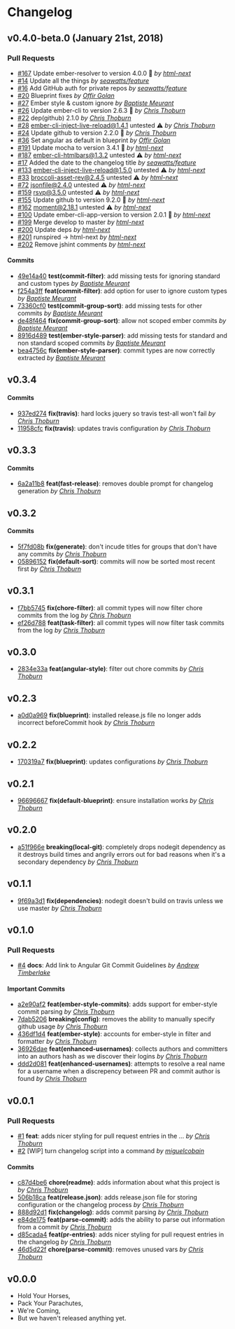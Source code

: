 Changelog
=========

## v0.4.0-beta.0 (January 21st, 2018)

### Pull Requests

- [#167](https://github.com/html-next/ember-cli-changelog/pull/167)  Update ember-resolver to version 4.0.0 🚀  *by [html-next](https://github.com/html-next)*
- [#14](https://github.com/html-next/ember-cli-changelog/pull/14)  Update all the things  *by [seawatts/feature](https://github.com/seawatts/feature)*
- [#16](https://github.com/html-next/ember-cli-changelog/pull/16)  Add GitHub auth for private repos  *by [seawatts/feature](https://github.com/seawatts/feature)*
- [#20](https://github.com/html-next/ember-cli-changelog/pull/20)  Blueprint fixes  *by [Offir Golan](https://github.com/offirgolan)*
- [#27](https://github.com/html-next/ember-cli-changelog/pull/27)  Ember style & custom ignore  *by [Baptiste Meurant](https://github.com/bmeurant)*
- [#26](https://github.com/html-next/ember-cli-changelog/pull/26)  Update ember-cli to version 2.6.3 🚀  *by [Chris Thoburn](https://github.com/runspired)*
- [#22](https://github.com/html-next/ember-cli-changelog/pull/22)  dep(github) 2.1.0  *by [Chris Thoburn](https://github.com/runspired/feature)*
- [#28](https://github.com/html-next/ember-cli-changelog/pull/28)  ember-cli-inject-live-reload@1.4.1 untested ⚠️  *by [Chris Thoburn](https://github.com/runspired)*
- [#24](https://github.com/html-next/ember-cli-changelog/pull/24)  Update github to version 2.2.0 🚀  *by [Chris Thoburn](https://github.com/runspired)*
- [#36](https://github.com/html-next/ember-cli-changelog/pull/36)  Set angular as default in blueprint  *by [Offir Golan](https://github.com/offirgolan)*
- [#191](https://github.com/html-next/ember-cli-changelog/pull/191)  Update mocha to version 3.4.1 🚀  *by [html-next](https://github.com/html-next)*
- [#187](https://github.com/html-next/ember-cli-changelog/pull/187)  ember-cli-htmlbars@1.3.2 untested ⚠️  *by [html-next](https://github.com/html-next)*
- [#17](https://github.com/html-next/ember-cli-changelog/pull/17)  Added the date to the changelog title  *by [seawatts/feature](https://github.com/seawatts/feature)*
- [#133](https://github.com/html-next/ember-cli-changelog/pull/133)  ember-cli-inject-live-reload@1.5.0 untested ⚠️  *by [html-next](https://github.com/html-next)*
- [#33](https://github.com/html-next/ember-cli-changelog/pull/33)  broccoli-asset-rev@2.4.5 untested ⚠️  *by [html-next](https://github.com/html-next)*
- [#72](https://github.com/html-next/ember-cli-changelog/pull/72)  jsonfile@2.4.0 untested ⚠️  *by [html-next](https://github.com/html-next)*
- [#159](https://github.com/html-next/ember-cli-changelog/pull/159)  rsvp@3.5.0 untested ⚠️  *by [html-next](https://github.com/html-next)*
- [#155](https://github.com/html-next/ember-cli-changelog/pull/155)  Update github to version 9.2.0 🚀  *by [html-next](https://github.com/html-next)*
- [#162](https://github.com/html-next/ember-cli-changelog/pull/162)  moment@2.18.1 untested ⚠️  *by [html-next](https://github.com/html-next)*
- [#100](https://github.com/html-next/ember-cli-changelog/pull/100)  Update ember-cli-app-version to version 2.0.1 🚀  *by [html-next](https://github.com/html-next)*
- [#199](https://github.com/html-next/ember-cli-changelog/pull/199)  Merge develop to master  *by [html-next](https://github.com/html-next)*
- [#200](https://github.com/html-next/ember-cli-changelog/pull/200)  Update deps  *by [html-next](https://github.com/html-next)*
- [#201](https://github.com/html-next/ember-cli-changelog/pull/201)  runspired -> html-next  *by [html-next](https://github.com/html-next)*
- [#202](https://github.com/html-next/ember-cli-changelog/pull/202)  Remove jshint comments  *by [html-next](https://github.com/html-next)*

#### Commits

- [49e14a40](https://github.com/html-next/ember-cli-changelog/commit/49e14a40d16e2e68ee59e8c94dc9977ec8ab6157) **test(commit-filter)**: add missing tests for ignoring standard and custom types *by [Baptiste Meurant](https://github.com/bmeurant)*
- [f254a3ff](https://github.com/html-next/ember-cli-changelog/commit/f254a3ffad7d27850edbabbe727125b6a5326989) **feat(commit-filter)**: add option for user to ignore custom types *by [Baptiste Meurant](https://github.com/bmeurant)*
- [73360cf0](https://github.com/html-next/ember-cli-changelog/commit/73360cf0dd020fd9bf3e9f06dedc2d2f4be8e385) **test(commit-group-sort)**: add missing tests for other commits *by [Baptiste Meurant](https://github.com/bmeurant)*
- [de48f464](https://github.com/html-next/ember-cli-changelog/commit/de48f4640ea8e8603ac3fe0cff73d8427ab275d8) **fix(commit-group-sort)**: allow not scoped ember commits *by [Baptiste Meurant](https://github.com/bmeurant)*
- [8916d489](https://github.com/html-next/ember-cli-changelog/commit/8916d489db2f18cd439f2730b7b0ea662e18062b) **test(ember-style-parser)**: add missing tests for standard and non standard scoped commits *by [Baptiste Meurant](https://github.com/bmeurant)*
- [bea4756c](https://github.com/html-next/ember-cli-changelog/commit/bea4756c366bff2fd8eb3c65512a4e37558341a1) **fix(ember-style-parser)**: commit types are now correctly extracted *by [Baptiste Meurant](https://github.com/bmeurant)*

## v0.3.4

#### Commits

- [937ed274](https://github.com/html-next/ember-cli-changelog/commit/937ed274bc4ee0675d9adf28cc152cd52571e454) **fix(travis)**: hard locks jquery so travis test-all won't fail *by [Chris Thoburn](https://github.com/runspired)*
- [11958cfc](https://github.com/html-next/ember-cli-changelog/commit/11958cfc2abd16da1e1697f059d3b6ed2c63e98f) **fix(travis)**: updates travis configuration *by [Chris Thoburn](https://github.com/runspired)*

## v0.3.3

#### Commits

- [6a2a11b8](https://github.com/html-next/ember-cli-changelog/commit/6a2a11b8109a84ad2470fb1b4bed47c361eed8a6) **feat(fast-release)**: removes double prompt for changelog generation *by [Chris Thoburn](https://github.com/runspired)*

## v0.3.2

#### Commits

- [5f7fd08b](https://github.com/html-next/ember-cli-changelog/commit/5f7fd08b61dcd021404b4fb4afadc58f6ff3039a) **fix(generate)**: don't incude titles for groups that don't have any commits *by [Chris Thoburn](https://github.com/runspired)*
- [05896152](https://github.com/html-next/ember-cli-changelog/commit/05896152660ff7f9525c0585e28bf14376e520f4) **fix(default-sort)**: commits will now be sorted most recent first *by [Chris Thoburn](https://github.com/runspired)*

## v0.3.1

- [f7bb5745](https://github.com/html-next/ember-cli-changelog/commit/f7bb574567f83308945fbbcc1517383b2a0b013d) **fix(chore-filter)**: all commit types will now filter chore commits from the log *by [Chris Thoburn](https://github.com/runspired)*
- [ef26d788](https://github.com/html-next/ember-cli-changelog/commit/ef26d788f9d8165acd7a481a6d32d4143e09eb7e) **feat(task-filter)**: all commit types will now filter task commits from the log *by [Chris Thoburn](https://github.com/runspired)*

## v0.3.0

- [2834e33a](https://github.com/html-next/ember-cli-changelog/commit/2834e33a6bbc37d7d5e27cd54e33d42df66cac53) **feat(angular-style)**: filter out chore commits *by [Chris Thoburn](https://github.com/runspired)*

## v0.2.3

- [a0d0a969](https://github.com/html-next/ember-cli-changelog/commit/a0d0a9690d4c738f338967cc7220020fd343e3c1) **fix(blueprint)**: installed release.js file no longer adds incorrect beforeCommit hook *by [Chris Thoburn](https://github.com/runspired)*

## v0.2.2

- [170319a7](https://github.com/html-next/ember-cli-changelog/commit/170319a76855f7b6189a68f8c11503495e61b12e) **fix(blueprint)**: updates configurations *by [Chris Thoburn](https://github.com/runspired)*

## v0.2.1

- [96696667](https://github.com/html-next/ember-cli-changelog/commit/96696667bfc5ec0f69d17944d7e79365522af289) **fix(default-blueprint)**: ensure installation works *by [Chris Thoburn](https://github.com/runspired)*

## v0.2.0

- [a51f966e](https://github.com/html-next/ember-cli-changelog/commit/a51f966ef89f5dd123e45cfa16d528761ce86cbe) **breaking(local-git)**: completely drops nodegit dependency as it destroys build times and angrily errors out for bad reasons when it's a secondary dependency *by [Chris Thoburn](https://github.com/runspired)*

## v0.1.1

- [9f69a3d1](https://github.com/html-next/ember-cli-changelog/commit/9f69a3d1c2c1e3e0b3146083806f83058ea2f698) **fix(dependencies)**: nodegit doesn't build on travis unless we use master *by [Chris Thoburn](https://github.com/runspired)*

## v0.1.0

### Pull Requests

- [#4](https://github.com/html-next/ember-cli-changelog/pull/4) **docs**: Add link to Angular Git Commit Guidelines  *by [Andrew Timberlake](https://github.com/andrewtimberlake)*

#### Important Commits

- [a2e90af2](https://github.com/html-next/ember-cli-changelog/commit/a2e90af2174e6586ca675cc27d60731c3c041355) **feat(ember-style-commits)**: adds support for ember-style commit parsing *by [Chris Thoburn](https://github.com/runspired)*
- [7dab5206](https://github.com/html-next/ember-cli-changelog/commit/7dab520605a1007ddababc40eb1948ce89ac2de8) **breaking(config)**: removes the ability to manually specify github usage *by [Chris Thoburn](https://github.com/runspired)*
- [436df1d4](https://github.com/html-next/ember-cli-changelog/commit/436df1d485999cab786b0f3ad77c9cd41cf3c295) **feat(ember-style)**: accounts for ember-style in filter and formatter *by [Chris Thoburn](https://github.com/runspired)*
- [36926dae](https://github.com/html-next/ember-cli-changelog/commit/36926dae2e309a4ae4cdc41d05952ee3bb59ad12) **feat(enhanced-usernames)**: collects authors and committers into an authors hash as we discover their logins *by [Chris Thoburn](https://github.com/runspired)*
- [ddd2d081](https://github.com/html-next/ember-cli-changelog/commit/ddd2d08108b421e873892033483e3933712bb8e5) **feat(enhanced-usernames)**: attempts to resolve a real name for a username when a discrepency between PR and commit author is found *by [Chris Thoburn](https://github.com/runspired)*

## v0.0.1

### Pull Requests

- [#1](https://github.com/html-next/ember-cli-changelog/pull/1) **feat**: adds nicer styling for pull request entries in the …  *by [Chris Thoburn](https://github.com/runspired)*
- [#2](https://github.com/html-next/ember-cli-changelog/pull/2)  [WIP] turn changelog script into a command  *by [miguelcobain](https://github.com/miguelcobain)*

#### Commits

- [c87d4be6](https://github.com/html-next/ember-cli-changelog/commit/c87d4be6570e18140a09620259f420ba59d7bfb8) **chore(readme)**: adds information about what this project is *by [Chris Thoburn](https://github.com/runspired)*
- [506b18ca](https://github.com/html-next/ember-cli-changelog/commit/506b18ca0b30ac9af1f076fb8ccf220894eed13f) **feat(release.json)**: adds release.json file for storing configuration or the changelog process *by [Chris Thoburn](https://github.com/runspired)*
- [888d92d1](https://github.com/html-next/ember-cli-changelog/commit/888d92d1d5665e84d0316a0617cd9f9b2b12ab3d) **fix(changelog)**: adds commit parsing *by [Chris Thoburn](https://github.com/runspired)*
- [e84de175](https://github.com/html-next/ember-cli-changelog/commit/e84de1757c1c06d6846dab24ecac8fe459578a41) **feat(parse-commit)**: adds the ability to parse out information from a commit *by [Chris Thoburn](https://github.com/runspired)*
- [d85cada4](https://github.com/html-next/ember-cli-changelog/commit/d85cada4bc51cf82d9a510dd664f6004616dff73) **feat(pr-entries)**: adds nicer styling for pull request entries in the changelog *by [Chris Thoburn](https://github.com/runspired)*
- [46d5d22f](https://github.com/html-next/ember-cli-changelog/commit/46d5d22f59c6852baa1e6f609de0377fc4b55e6e) **chore(parse-commit)**: removes unused vars *by [Chris Thoburn](https://github.com/runspired)*

## v0.0.0

- Hold Your Horses,
- Pack Your Parachutes,
- We're Coming,
- But we haven't released anything yet.

